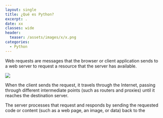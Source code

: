 ```yaml
---
layout: single
title: ¿Qué es Python?
excerpt: .
date: xx
classes: wide
header:
  teaser: /assets/images/x/x.png
categories:
  - Python
---
```


Web requests are messages that the browser or client application sends to a web server to request a resource that the server has available.

![](/assets/images/1.png)

When the client sends the request, it travels through the Internet, passing through different intermediate points (such as routers and proxies) until it reaches the destination server.

The server processes that request and responds by sending the requested code or content (such as a web page, an image, or data) back to the
